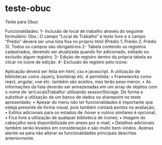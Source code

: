 # teste-obuc
Teste para Obuc 

Funcionalidades:
1- Inclusão de local de trabalho através do seguinte formulário:
Obs.: O campo “Local de Trabalho” é texto livre e o campo “Prédio” deverá ser uma lista fixa no próprio html (Prédio 1; Prédio 2; Prédio 3). Todos os campos são
obrigatórios
2- Tabela contendo os registros cadastrados, devendo ser atualizada quando for adicionado, editado ou excluído algum registro:
3- Edição de registro dentro da própria tabela ao clicar no ícone de edição:
4- Exclusão de registro pelo ícone:

Aplicação deverá ser feita em html, css e javascript. A utilização de bibliotecas como
Jquery, bootstrap etc. é permitida;
• Frameworks como react, angular, vue etc. também são aceitos, mas terão peso menor;
• As informações da lista deverão ser armazenadas em um array de objetos com o nome
de ‘arrLocaisTrabalho’ utilizando sessionStorage. De forma a substituir a utilização de um
banco de dados ou sharepoint no teste apresentado;
• Apesar do menu não ter funcionalidades é importante que esteja presente de forma
visual, pois também contará pontos na avaliação;
• Estilos adicionais para os estados de :hover e outros similares é opcional;
• Fica livre a utilização de qualquer biblioteca de ícones;
• Imagem do cabeçalho será disponibilizada em anexo por e-mail;
• Detalhes adicionais também serão levados em consideração e são muito bem-vindos.
Apenas atente-se para não alterar as funcionalidades principais descritas anteriormente.
